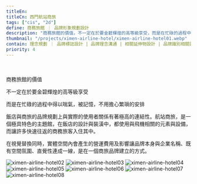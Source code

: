 ```yaml
---
titleEn:
titleCn: 西門航站商旅
tags: ["cis", "2d"]
define: 商務旅館 ｜ 品牌形象規劃設計
description: "商務旅館的價值，不一定在於要金碧輝煌的高等級享受，而是在忙碌的過程中得以喘氣，被記憶，不用擔心繁瑣的安排。"
thumbnail: "/projects/ximen-airline-hotel/ximen-airline-hotel01.webp"
contain: 理念規劃 ｜ 品牌標誌設計 | 品牌理念溝通 | 相關延伸物設計 | 品牌識別相關諮詢
priority: 4
---
```


<section>　

商務旅館的價值

不一定在於要金碧輝煌的高等級享受

而是在忙碌的過程中得以喘氣，被記憶，不用擔心繁瑣的安排

飯店與商旅的品牌規劃上與實際的使用者關係有著極高的連結性。航站商旅，是一個極具特色的主題館，在飯店的設計與裝潢中，都使用與飛機相關的元素與設備，而讓許多快速往返的商務旅客入住其中。

在視覺替換同時，實體空間內會產生的營運費用及影響讓品牌本身與企業名稱、既有空間氛圍、直覺性連成一線，是在一個商旅品牌建立的方式。

</section>

<section>

<img alt="ximen-airline-hotel02" data-src="/projects/ximen-airline-hotel/ximen-airline-hotel02.webp" className="lazyload" />
<img alt="ximen-airline-hotel03" data-src="/projects/ximen-airline-hotel/ximen-airline-hotel03.webp" className="lazyload" />
<img alt="ximen-airline-hotel04" data-src="/projects/ximen-airline-hotel/ximen-airline-hotel04.webp" className="lazyload" />
<img alt="ximen-airline-hotel05" data-src="/projects/ximen-airline-hotel/ximen-airline-hotel05.webp" className="lazyload" />
<img alt="ximen-airline-hotel06" data-src="/projects/ximen-airline-hotel/ximen-airline-hotel06.webp" className="lazyload" />
<img alt="ximen-airline-hotel07" data-src="/projects/ximen-airline-hotel/ximen-airline-hotel07.webp" className="lazyload" />
<img alt="ximen-airline-hotel08" data-src="/projects/ximen-airline-hotel/ximen-airline-hotel08.webp" className="lazyload" />

</section>
